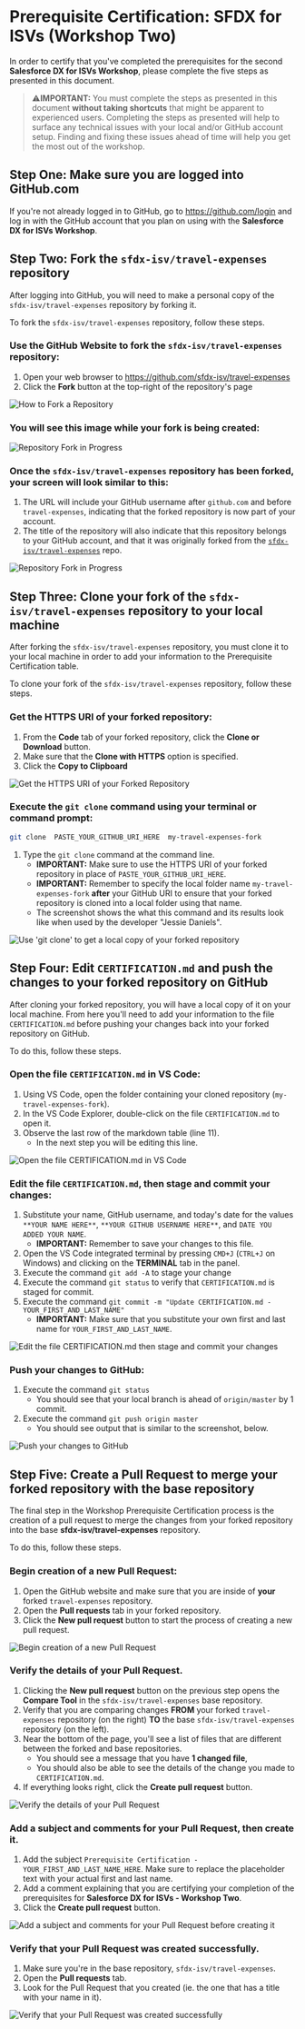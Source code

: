# Prerequisite Certification: SFDX for ISVs (Workshop Two)

In order to certify that you've completed the prerequisites for the second **Salesforce DX for ISVs Workshop**, please complete the five steps as presented in this document.

> :warning:**IMPORTANT:** You must complete the steps as presented in this document **without taking shortcuts** that might be apparent to experienced users. Completing the steps as presented will help to surface any technical issues with your local and/or GitHub account setup.  Finding and fixing these issues ahead of time will help you get the most out of the workshop.

## Step One: Make sure you are logged into GitHub.com

If you're not already logged in to GitHub, go to https://github.com/login and log in with the GitHub account that you plan on using with the **Salesforce DX for ISVs Workshop**.

## Step Two: Fork the `sfdx-isv/travel-expenses` repository

After logging into GitHub, you will need to make a personal copy of the `sfdx-isv/travel-expenses` repository by forking it.

To fork the `sfdx-isv/travel-expenses` repository, follow these steps.

### Use the GitHub Website to fork the `sfdx-isv/travel-expenses` repository:

1. Open your web browser to https://github.com/sfdx-isv/travel-expenses
2. Click the **Fork** button at the top-right of the repository's page

![How to Fork a Repository](/images/W00_U02_fork-travel-expenses-repo.png)

### You will see this image while your fork is being created:

![Repository Fork in Progress](/images/W00_U02_forking-travel-expenses-repo-in-progress.png)

### Once the `sfdx-isv/travel-expenses` repository has been forked, your screen will look similar to this:

1. The URL will include your GitHub username after `github.com` and before `travel-expenses`, indicating that the forked repository is now part of your account.
2. The title of the repository will also indicate that this repository belongs to your GitHub account, and that it was originally forked from the [`sfdx-isv/travel-expenses`](https://github.com/sfdx-isv/travel-expenses) repo.

![Repository Fork in Progress](/images/W00_U02_forking-travel-expenses-repo-success.png)


## Step Three: Clone your fork of the `sfdx-isv/travel-expenses` repository to your local machine

After forking the `sfdx-isv/travel-expenses` repository, you must clone it to your local machine in order to add your information to the Prerequisite Certification table.

To clone your fork of the `sfdx-isv/travel-expenses` repository, follow these steps.

### Get the HTTPS URI of your forked repository:

1. From the **Code** tab of your forked repository, click the **Clone or Download** button.
2. Make sure that the **Clone with HTTPS** option is specified.
3. Click the **Copy to Clipboard** 

![Get the HTTPS URI of your Forked Repository](/images/W00_U02_copy-travel-expenses-fork-repo-url.png)


### Execute the `git clone` command using your terminal or command prompt:
```bash
git clone  PASTE_YOUR_GITHUB_URI_HERE  my-travel-expenses-fork
```
1. Type the `git clone` command at the command line.
    * **IMPORTANT:** Make sure to use the HTTPS URI of your forked repository in place of `PASTE_YOUR_GITHUB_URI_HERE`.
    * **IMPORTANT:** Remember to specify the local folder name `my-travel-expenses-fork` **after** your GitHub URI to ensure that your forked repository is cloned into a local folder using that name.
    * The screenshot shows the what this command and its results look like when used by the developer "Jessie Daniels".

![Use 'git clone' to get a local copy of your forked repository](/images/W00_U02_git-clone-forked-repo-success.png)


## Step Four: Edit `CERTIFICATION.md` and push the changes to your forked repository on GitHub

After cloning your forked repository, you will have a local copy of it on your local machine.  From here you'll need to add your information to the file `CERTIFICATION.md` before pushing your changes back into your forked repository on GitHub.

To do this, follow these steps.

### Open the file `CERTIFICATION.md` in VS Code:

1. Using VS Code, open the folder containing your cloned repository (`my-travel-expenses-fork`).
2. In the VS Code Explorer, double-click on the file `CERTIFICATION.md` to open it.
3. Observe the last row of the markdown table (line 11). 
    * In the next step you will be editing this line.

![Open the file CERTIFICATION.md in VS Code](/images/W00_U02_open-certification-md-in-vs-code.png)

### Edit the file `CERTIFICATION.md`, then stage and commit your changes:

1. Substitute your name, GitHub username, and today's date for the values `**YOUR NAME HERE**`, `**YOUR GITHUB USERNAME HERE**`, and `DATE YOU ADDED YOUR NAME`.
    * **IMPORTANT:** Remember to save your changes to this file.
2. Open the VS Code integrated terminal by pressing `CMD+J` (`CTRL+J` on Windows) and clicking on the **TERMINAL** tab in the panel.
3. Execute the command `git add -A` to stage your change
4. Execute the command `git status` to verify that `CERTIFICATION.md` is staged for commit.
5. Execute the command `git commit -m "Update CERTIFICATION.md - YOUR_FIRST_AND_LAST_NAME"` 
    * **IMPORTANT:** Make sure that you substitute your own first and last name for `YOUR_FIRST_AND_LAST_NAME`.

![Edit the file CERTIFICATION.md then stage and commit your changes](/images/W00_U02_edit-and-commit-certification-md.png)

### Push your changes to GitHub:

1. Execute the command `git status`
    * You should see that your local branch is ahead of `origin/master` by 1 commit.
2. Execute the command `git push origin master`
    * You should see output that is similar to the screenshot, below.

![Push your changes to GitHub](/images/W00_U02_execute-git-status-and-git-push.png)

## Step Five: Create a Pull Request to merge your forked repository with the base repository

The final step in the Workshop Prerequisite Certification process is the creation of a pull request to merge the changes from your forked repository into the base **sfdx-isv/travel-expenses** repository.  

To do this, follow these steps.

### Begin creation of a new Pull Request:

1. Open the GitHub website and make sure that you are inside of **your** forked `travel-expenses` repository.
2. Open the **Pull requests** tab in your forked repository.
3. Click the **New pull request** button to start the process of creating a new pull request.

![Begin creation of a new Pull Request](/images/W00_U02_begin-creating-pull-request.png)

### Verify the details of your Pull Request.

1. Clicking the **New pull request** button on the previous step opens the **Compare Tool** in the `sfdx-isv/travel-expenses` base repository.
2. Verify that you are comparing changes **FROM** your forked `travel-expenses` repository (on the right) **TO** the base `sfdx-isv/travel-expenses` repository (on the left).
3. Near the bottom of the page, you'll see a list of files that are different between the forked and base repositories.  
    * You should see a message that you have **1 changed file**,
    * You should also be able to see the details of the change you made to `CERTIFICATION.md`.
4. If everything looks right, click the **Create pull request** button.

![Verify the details of your Pull Request](/images/W00_U02_compare-changes-before-creating-pull-request.png)

### Add a subject and comments for your Pull Request, then create it.

1. Add the subject `Prerequisite Certification - YOUR_FIRST_AND_LAST_NAME_HERE`.  Make sure to replace the placeholder text with your actual first and last name.
2. Add a comment explaining that you are certifying your completion of the prerequisites for **Salesforce DX for ISVs - Workshop Two**.
3. Click the **Create pull request** button.

![Add a subject and comments for your Pull Request before creating it](/images/W00_U02_finalize-details-and-open-the-pull-request.png)

### Verify that your Pull Request was created successfully.

1. Make sure you're in the base repository, `sfdx-isv/travel-expenses`.
2. Open the **Pull requests** tab.
3. Look for the Pull Request that you created (ie. the one that has a title with your name in it).

![Verify that your Pull Request was created successfully](/images/W00_U02_confirm-the-creation-of-your-pull-request.png)
